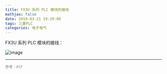```yaml
---
title: FX3U 系列 PLC 模块的接线
mathjax: false
date: 2019-03-21 19:29:00
tags: 三菱PLC
categories: 电子电气
---
```

FX3U 系列 PLC 模块的接线：

<!--more-->

![image](https://wx4.sinaimg.cn/large/006mcMYXgy1g1anfyn71sj31302yle81.jpg)

<hr/>
<span style="color:gray;font-size:12px">
参考：P17
</span>
